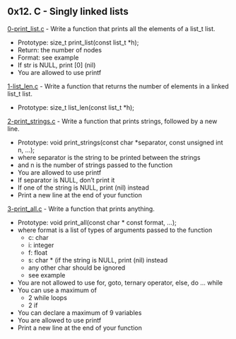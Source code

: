 ## 0x12. C - Singly linked lists

[0-print_list.c](./0-print_list.c) - Write a function that prints all the elements of a list_t list.

- Prototype: size_t print_list(const list_t \*h);
- Return: the number of nodes
- Format: see example
- If str is NULL, print [0] (nil)
- You are allowed to use printf

[1-list_len.c](./1-list_len.c) - Write a function that returns the number of elements in a linked list_t list.

- Prototype: size_t list_len(const list_t \*h);

[2-print_strings.c](./2-print_strings.c) - Write a function that prints strings, followed by a new line.

- Prototype: void print_strings(const char \*separator, const unsigned int n, ...);
- where separator is the string to be printed between the strings
- and n is the number of strings passed to the function
- You are allowed to use printf
- If separator is NULL, don’t print it
- If one of the string is NULL, print (nil) instead
- Print a new line at the end of your function

[3-print_all.c](./3-print_all.c) - Write a function that prints anything.

- Prototype: void print_all(const char \* const format, ...);
- where format is a list of types of arguments passed to the function
  - c: char
  - i: integer
  - f: float
  - s: char \* (if the string is NULL, print (nil) instead
  - any other char should be ignored
  - see example
- You are not allowed to use for, goto, ternary operator, else, do ... while
- You can use a maximum of
  - 2 while loops
  - 2 if
- You can declare a maximum of 9 variables
- You are allowed to use printf
- Print a new line at the end of your function
